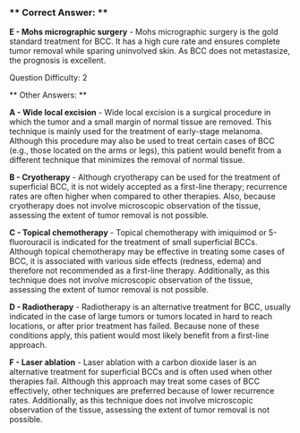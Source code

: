 ### ** Correct Answer: **

**E - Mohs micrographic surgery** - Mohs micrographic surgery is the gold standard treatment for BCC. It has a high cure rate and ensures complete tumor removal while sparing uninvolved skin. As BCC does not metastasize, the prognosis is excellent.

Question Difficulty: 2

** Other Answers: **

**A - Wide local excision** - Wide local excision is a surgical procedure in which the tumor and a small margin of normal tissue are removed. This technique is mainly used for the treatment of early-stage melanoma. Although this procedure may also be used to treat certain cases of BCC (e.g., those located on the arms or legs), this patient would benefit from a different technique that minimizes the removal of normal tissue.

**B - Cryotherapy** - Although cryotherapy can be used for the treatment of superficial BCC, it is not widely accepted as a first-line therapy; recurrence rates are often higher when compared to other therapies. Also, because cryotherapy does not involve microscopic observation of the tissue, assessing the extent of tumor removal is not possible.

**C - Topical chemotherapy** - Topical chemotherapy with imiquimod or 5-fluorouracil is indicated for the treatment of small superficial BCCs. Although topical chemotherapy may be effective in treating some cases of BCC, it is associated with various side effects (redness, edema) and therefore not recommended as a first-line therapy. Additionally, as this technique does not involve microscopic observation of the tissue, assessing the extent of tumor removal is not possible.

**D - Radiotherapy** - Radiotherapy is an alternative treatment for BCC, usually indicated in the case of large tumors or tumors located in hard to reach locations, or after prior treatment has failed. Because none of these conditions apply, this patient would most likely benefit from a first-line approach.

**F - Laser ablation** - Laser ablation with a carbon dioxide laser is an alternative treatment for superficial BCCs and is often used when other therapies fail. Although this approach may treat some cases of BCC effectively, other techniques are preferred because of lower recurrence rates. Additionally, as this technique does not involve microscopic observation of the tissue, assessing the extent of tumor removal is not possible.

